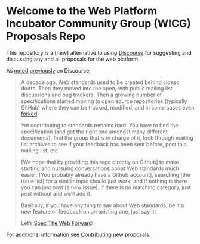 # Welcome to the Web Platform Incubator Community Group (WICG) Proposals Repo

This repository is a \[new] alternative to using [Discourse](https://discourse.wicg.io/) for
suggesting and discussing any and all proposals for the web platform.

As [noted previously](https://discourse.wicg.io/t/welcome-to-wicg-discourse/6) on Discourse:

> A decade ago, Web standards used to be created behind closed doors. Then they moved into the
> open, with public mailing list discussions and bug trackers. Then a growing number of 
> specifications started moving to open source repositories (typically GitHub) where they can
> be tracked, modified, and in some cases even [forked](http://berjon.com/blog/2014/05/is-html-too-big-to-fail.html).
>
> Yet contributing to standards remains hard. You have to find the specification (and get the
> right one amongst many different documents), find the group that is in charge of it, look
> through mailing list archives to see if your feedback has been sent before, post to a mailing
> list, etc.
>
> \[We hope that by providing this repo directly on Github] to make starting and pursuing
> conversations about Web standards much easier. \[You probably already have a Github account],
> searching [the issue list] for a similar topic should just work, and if nothing is there you 
> can just post [a new issue]. If there is no matching category, just post without and we’ll add it.
>
> Basically, if you have anything to say about Web standards, be it a new feature or feedback on an
> existing one, just say it!
> 
> Let’s [Spec The Web Forward](https://movethewebforward.org/)!

For additional information see [Contributing new proposals](https://github.com/WICG/admin#contributing-new-proposals).
